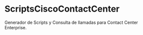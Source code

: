 # ScriptsCiscoContactCenter
Generador de Scripts y Consulta de llamadas para Contact Center Enterprise.
